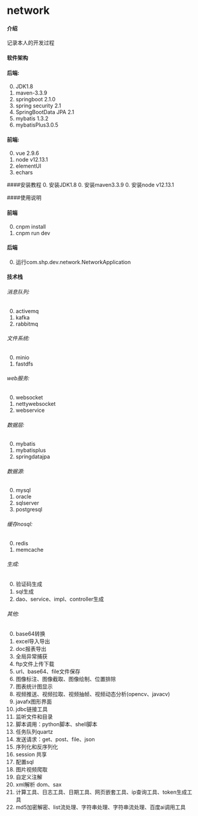 # network

#### 介绍
记录本人的开发过程

#### 软件架构

#### 后端:
0. JDK1.8
0. maven-3.3.9
0. springboot 2.1.0
0. spring security 2.1
0. SpringBootData JPA 2.1
0. mybatis 1.3.2
0. mybatisPlus3.0.5

#### 前端:
0. vue 2.9.6
0. node v12.13.1
0. elementUI
0. echars

####安装教程
0.  安装JDK1.8
0.  安装maven3.3.9
0.  安装node v12.13.1

####使用说明
#### 前端
0.  cnpm install
0.  cnpm run dev

#### 后端
0. 运行com.shp.dev.network.NetworkApplication

#### 技术栈
###### 消息队列:
0. activemq
0. kafka
0. rabbitmq
###### 文件系统:
0. minio
0. fastdfs
###### web服务:
0. websocket
0. nettywebsocket
0. webservice
###### 数据层:
0. mybatis
0. mybatisplus
0. springdatajpa
###### 数据源:
0. mysql
0. oracle
0. sqlserver
0. postgresql
###### 缓存nosql:
0. redis
0. memcache
###### 生成:
0. 验证码生成
0. sql生成
0. dao、service、impl、controller生成
###### 其他:
0. base64转换
0. excel导入导出
0. doc报表导出
0. 全局异常捕获
0. ftp文件上传下载
0. url、base64、file文件保存
0. 图像标注、图像截取、图像绘制、位置排除
0. 图表统计图显示
0. 视频推送、视频拉取、视频抽帧、视频动态分析(opencv、javacv)
0. javafx图形界面
0. jdbc链接工具
0. 监听文件和目录
0. 脚本调用：python脚本、shell脚本
0. 任务队列quartz
0. 发送请求：get、post、file、json
0. 序列化和反序列化
0. session 共享
0. 配置sql
0. 图片视频爬取
0. 自定义注解
0. xml解析 dom、sax
0. 计算工具、日志工具、日期工具、网页嵌套工具、ip查询工具、token生成工具
0. md5加密解密、list流处理、字符串处理、字符串流处理、百度ai调用工具 











